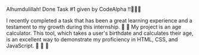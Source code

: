 Alhumdulillah! Done Task #1  given by CodeAlpha !!🎉👩‍💻

I recently completed a task that has been a great learning experience and a testament to my growth during this internship.  🤖 💎 
My project is an age calculator. This tool, which takes a user's birthdate and calculates their age, is an excellent way to demonstrate my proficiency in HTML, CSS, and JavaScript. 🚀 🤖 👀 
